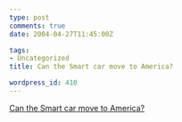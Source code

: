 ```yaml
---
type: post
comments: true
date: 2004-04-27T11:45:00Z

tags:
- Uncategorized
title: Can the Smart car move to America?

wordpress_id: 410
---
```


[Can the Smart car move to America?](http://news.bbc.co.uk/1/hi/magazine/3660685.stm)
